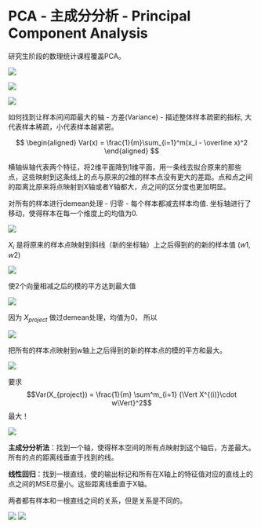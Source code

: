 # PCA - 主成分分析 - Principal Component Analysis

研究生阶段的数理统计课程覆盖PCA。 

![](images/7-1-pca.png)

![](images/7-1-mapping.png)

![](images/7-1-demean.png)

如何找到让样本间间距最大的轴 - 方差(Variance) - 描述整体样本疏密的指标, 大代表样本稀疏，小代表样本越紧密。

$$
\begin{aligned}
Var(x) = \frac{1}{m}\sum_{i=1}^m(x_i - \overline x)^2
\end{aligned}
$$

横轴纵轴代表两个特征，将2维平面降到1维平面，用一条线去拟合原来的那些点，这些映射到这条线上的点与原来的2维的样本点没有更大的差距。点和点之间的距离比原来将点映射到X轴或者Y轴都大，点之间的区分度也更加明显。 

对所有的样本进行demean处理 - 归零 - 每个样本都减去样本均值. 坐标轴进行了移动，使得样本在每一个维度上的均值为0.

![](images/7-1-mean-0.png)

$X_i$ 是将原来的样本点映射到斜线（新的坐标轴）上之后得到的的新的样本值 $(w1, w2)$

![](images/7-1-pca-alg.png)

使2个向量相减之后的模的平方达到最大值

![](images/7-1-vector.png)

因为 $X_{project}$ 做过demean处理，均值为0， 所以

![](images/7-1-final.png)

把所有的样本点映射到w轴上之后得到的新的样本点的模的平方和最大。

![](images/7-1-project.png)

要求 $$Var(X_{project}) = \frac{1}{m} \sum^m_{i=1} {\Vert X^{(i)}\cdot w\Vert}^2$$ 最大！

![](images/7-1-formula.png)


**主成分分析法**：找到一个轴，使得样本空间的所有点映射到这个轴后，方差最大。 所有的点的距离线垂直于找到的线。

**线性回归**：找到一根直线，使的输出标记和所有在X轴上的特征值对应的直线上的点之间的MSE尽量小。这些距离线垂直于X轴。 

两者都有样本和一根直线之间的关系，但是关系是不同的。

![](images/PCA.png)
![](images/LR.png)
